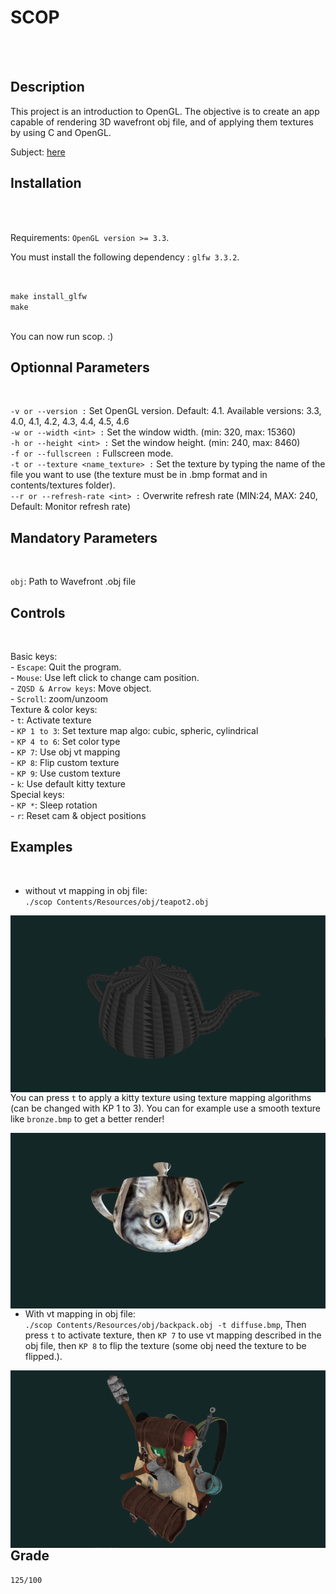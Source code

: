 <h1>SCOP</h1><br />
<br />

<h2>Description</h2>

This project is an introduction to OpenGL. The objective is to create an app capable of rendering 3D wavefront obj file, and of applying them textures by using C and OpenGL.<br/>

Subject: [here](./fr.subject.pdf)<br/>

<h2>Installation</h2><br />
<br />

Requirements: `OpenGL version >= 3.3`.<br/>

You must install the following dependency : `glfw 3.3.2`.</br>

</br>

`make install_glfw`<br />
`make`<br />
<br />

You can now run scop. :)
</br>

<h2>Optionnal Parameters</h2><br />


`-v or --version :` Set OpenGL version. Default: 4.1. Available versions: 3.3, 4.0, 4.1, 4.2, 4.3, 4.4, 4.5, 4.6 <br/>
`-w or --width <int> :` Set the window width. (min: 320, max: 15360) <br/>
`-h or --height <int> :` Set the window height. (min: 240, max: 8460)<br/>
`-f or --fullscreen :` Fullscreen mode.<br/>
`-t or --texture <name_texture> :` Set the texture by typing the name of the file you want to use (the texture must be in .bmp format and in contents/textures folder).<br/>
`--r or --refresh-rate <int> :` Overwrite refresh rate (MIN:24, MAX: 240, Default: Monitor refresh rate)<br/>

<h2>Mandatory Parameters</h2><br />

`obj`: Path to Wavefront .obj file<br/>

<h2>Controls</h2><br />

Basic keys:<br/>
    - `Escape`: Quit the program.<br/>
    - `Mouse`: Use left click to change cam position.<br/>
    - `ZQSD & Arrow keys`: Move object.<br/>
    - `Scroll`: zoom/unzoom<br/>
Texture & color keys:<br/>
    - `t`: Activate texture<br/>
    - `KP 1 to 3`: Set texture map algo: cubic, spheric, cylindrical<br/>
    - `KP 4 to 6`: Set color type<br/>
    - `KP 7`: Use obj vt mapping<br/>
    - `KP 8`: Flip custom texture<br/>
    - `KP 9`: Use custom texture<br/>
    - `k`: Use default kitty texture<br/>
Special keys:<br/>
    - `KP *`: Sleep rotation<br/>
    - `r`: Reset cam & object positions<br/>

<h2>Examples</h2> <br/>

- without vt mapping in obj file:<br/>
`./scop Contents/Resources/obj/teapot2.obj`<br/>

<img src="screenshots/teapot_face.png"
     alt="teapot faces screenshot"
     style="float: left; margin-right: 10px;" />
<br/>

You can press `t` to apply a kitty texture using texture mapping algorithms (can be changed with KP 1 to 3). You can for example use a smooth texture like `bronze.bmp` to get a better render!<br/>

<img src="screenshots/teapot_kitty.png"
     alt="teapot kitty screenshot"
     style="float: left; margin-right: 10px;" />
<br/>

- With vt mapping in obj file:<br/>
`./scop Contents/Resources/obj/backpack.obj -t diffuse.bmp`, Then press `t` to activate texture, then `KP 7` to use vt mapping described in the obj file, then `KP 8` to flip the texture (some obj need the texture to be flipped.).<br/>

<img src="screenshots/backpack.png"
     alt="backpack vt screenshot"
     style="float: left; margin-right: 10px;" />
<br/>

<h2>Grade</h2>

`125/100`